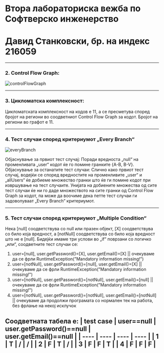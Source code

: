 # Втора лабораториска вежба по Софтверско инженерство
# Давид Станковски, бр. на индекс 216059

---
### 2. Control Flow Graph:
![controlFlowGraph](https://github.com/itsDavid8/SI_2023_lab2_216059/assets/127624161/313a795c-d6a1-401a-8665-eacbf125e8d1)

---
### 3. Цикломатска комплексност:
Цикломатската комплексност на кодов е 11, а се пресметува според бројот на региони во соодветниот Control Flow Graph за кодот. Бројот на региони во графот е 11.

---
### 4. Тест случаи според критериумот „Every Branch“
![everyBranch](https://github.com/itsDavid8/SI_2023_lab2_216059/assets/127624161/daba439c-409a-4452-b901-74a1517a338c)

Објаснување за првиот тест случај:
Поради вредноста „null“ на променливата „user“ кодот ќе го помине гранките {A-B, B-V}.
Објаснување за останатите тест случаи:
Слично како првиот тест случај, водејќи се според вредностите на променливите „user“ и „allUsers“ ќе добиеме множество гранки што ќе ги помине кодот при извршување на тест случаите. Унијата на добиените множества од сите тест случаи ќе ни го даде множеството на сите гранки од Control Flow Graph за кодот, па може да воочиме дека петте тест случаи ги задоволуваат „Every Branch“ критериумот.

---
### 5. Тест случаи според критериумот „Multiple Condition“
Нека [null] соодветствува со null или празен објект, [X] соодветствува со било која вредност, а [notNull] соодветствува со било која вредност што не е [null]. Бидејќи имаме три услови во „if“ поврзани со логичко „или“, соодветните тест случаи се:
1. user=[null],   user.getPassword()=[X],   user.getEmail()=[X]   ||  очекуваме да се фрли RuntimeException("Mandatory information missing!")
2. user=[notNull],    user.getPassword()=[null], 	user.getEmail()=[X]   ||  очекуваме да се фрли RuntimeException("Mandatory information missing!")
3. user=[notNull],		user.getPassword()=[notNull],	user.getEmail()=[null]   ||  очекуваме да се фрли RuntimeException("Mandatory information missing!")
4. user=[notNull],		user.getPassword()=[notNull],	user.getEmail()=[notNull]   ||  очекуваме да продолжи програмата со нормален тек на работа, без фрлање на некој исклучок

Соодветната табела е:
| test case | user==null | user.getPassword()==null | user.getEmail()==null |
| ---- | ---- | ---- | ---- |
| 1 | T | / | / |
| 2 | F | T | / |
| 3 | F | F | T |
| 4 | F | F | F |
---
